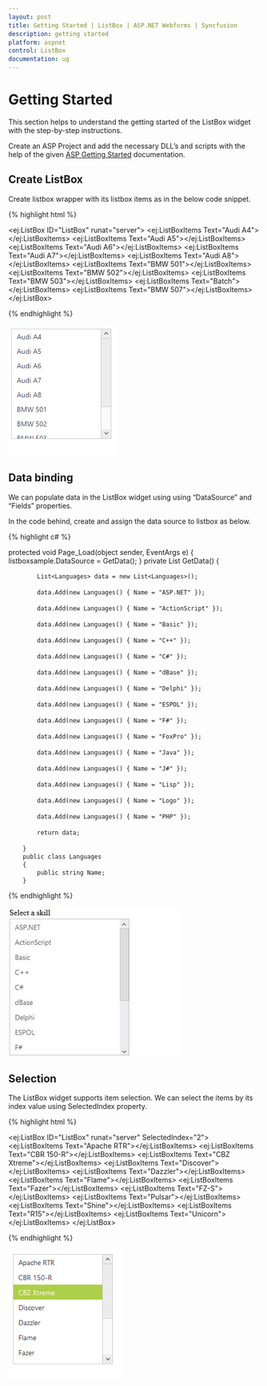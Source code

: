 ```yaml
---
layout: post
title: Getting Started | ListBox | ASP.NET Webforms | Syncfusion
description: getting started
platform: aspnet
control: ListBox
documentation: ug
---
```


# Getting Started

This section helps to understand the getting started of the ListBox widget with the step-by-step instructions.

Create an ASP Project and add the necessary DLL’s and scripts with the help of the given [ASP Getting Started](http://help.syncfusion.com/aspnet/getting-started) documentation.

## Create ListBox

Create listbox wrapper with its listbox items as in the below code snippet.

{% highlight html %}

<ej:ListBox ID="ListBox" runat="server">
        <Items>
            <ej:ListBoxItems Text="Audi A4"></ej:ListBoxItems>
            <ej:ListBoxItems Text="Audi A5"></ej:ListBoxItems>
            <ej:ListBoxItems Text="Audi A6"></ej:ListBoxItems>
            <ej:ListBoxItems Text="Audi A7"></ej:ListBoxItems>
            <ej:ListBoxItems Text="Audi A8"></ej:ListBoxItems>
            <ej:ListBoxItems Text="BMW 501"></ej:ListBoxItems>
            <ej:ListBoxItems Text="BMW 502"></ej:ListBoxItems>
            <ej:ListBoxItems Text="BMW 503"></ej:ListBoxItems>
            <ej:ListBoxItems Text="Batch"></ej:ListBoxItems>
            <ej:ListBoxItems Text="BMW 507"></ej:ListBoxItems>
        </Items>
    </ej:ListBox>


{% endhighlight %}



![](Getting-Started_images\Getting-Started_img1.png)

## Data binding

We can populate data in the ListBox widget using using “DataSource” and “Fields” properties.

In the code behind, create and assign the data source to listbox as below.

{% highlight c# %}

protected void Page_Load(object sender, EventArgs e)
        {
            listboxsample.DataSource = GetData();
        }
        private List<Languages> GetData()
        {

            List<Languages> data = new List<Languages>();

            data.Add(new Languages() { Name = "ASP.NET" });

            data.Add(new Languages() { Name = "ActionScript" });

            data.Add(new Languages() { Name = "Basic" });

            data.Add(new Languages() { Name = "C++" });

            data.Add(new Languages() { Name = "C#" });

            data.Add(new Languages() { Name = "dBase" });

            data.Add(new Languages() { Name = "Delphi" });

            data.Add(new Languages() { Name = "ESPOL" });

            data.Add(new Languages() { Name = "F#" });

            data.Add(new Languages() { Name = "FoxPro" });

            data.Add(new Languages() { Name = "Java" });

            data.Add(new Languages() { Name = "J#" });

            data.Add(new Languages() { Name = "Lisp" });

            data.Add(new Languages() { Name = "Logo" });

            data.Add(new Languages() { Name = "PHP" });

            return data;

        }
        public class Languages
        {
            public string Name;
        }

{% endhighlight %}

![](Getting-Started_images\Getting-Started_img2.png)

## Selection

The ListBox widget supports item selection. We can select the items by its index value using SelectedIndex property.

{% highlight html %}

<ej:ListBox ID="ListBox" runat="server" SelectedIndex="2">
        <Items>
            <ej:ListBoxItems Text="Apache RTR"></ej:ListBoxItems>
            <ej:ListBoxItems Text="CBR 150-R"></ej:ListBoxItems>
            <ej:ListBoxItems Text="CBZ Xtreme"></ej:ListBoxItems>
            <ej:ListBoxItems Text="Discover"></ej:ListBoxItems>
            <ej:ListBoxItems Text="Dazzler"></ej:ListBoxItems>
            <ej:ListBoxItems Text="Flame"></ej:ListBoxItems>
            <ej:ListBoxItems Text="Fazer"></ej:ListBoxItems>
            <ej:ListBoxItems Text="FZ-S"></ej:ListBoxItems>
            <ej:ListBoxItems Text="Pulsar"></ej:ListBoxItems>
            <ej:ListBoxItems Text="Shine"></ej:ListBoxItems>
            <ej:ListBoxItems Text="R15"></ej:ListBoxItems>
            <ej:ListBoxItems Text="Unicorn"></ej:ListBoxItems>
        </Items>
    </ej:ListBox>

{% endhighlight %}

![](Getting-Started_images\Getting-Started_img3.png)

